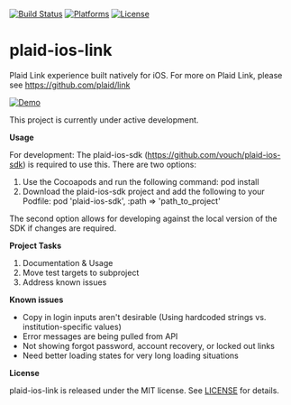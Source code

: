 [![Build Status](https://travis-ci.org/vouch/plaid-ios-link.svg)](https://travis-ci.org/vouch/plaid-ios-link)
[![Platforms](https://img.shields.io/badge/platform-ios-lightgrey.svg)]()
[![License](https://img.shields.io/badge/license-MIT-lightgrey.svg)](https://github.com/vouch/plaid-ios-link/blob/master/LICENSE)

# plaid-ios-link
Plaid Link experience built natively for iOS. For more on Plaid Link, please see https://github.com/plaid/link

[![Demo](https://j.gifs.com/Kep6Bp.gif)]()

This project is currently under active development.

**Usage**

For development:
The plaid-ios-sdk (https://github.com/vouch/plaid-ios-sdk) is required to use this. There are two options:

1. Use the Cocoapods and run the following command:
    pod install
2. Download the plaid-ios-sdk project and add the following to your Podfile:
    pod 'plaid-ios-sdk', :path => 'path_to_project'

The second option allows for developing against the local version of the SDK if changes are required.

**Project Tasks**

1. Documentation & Usage
2. Move test targets to subproject
3. Address known issues

**Known issues**
- Copy in login inputs aren't desirable (Using hardcoded strings vs. institution-specific values)
- Error messages are being pulled from API
- Not showing forgot password, account recovery, or locked out links
- Need better loading states for very long loading situations

**License**

plaid-ios-link is released under the MIT license. See [LICENSE](https://github.com/vouch/plaid-ios-link/blob/master/LICENSE) for details.
